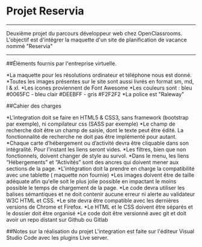 # Projet Reservia
***
Deuxième projet du parcours développeur web chez OpenClassrooms. L'objectif est d'intégrer la maquette d'un site de planification de vacance nommé "Reservia" 
***

##Éléments fournis par l'entreprise virtuelle.

*La maquette pour les résolutions ordinateur et téléphone nous est donné.
*Toutes les images présentes sur le site sont aussi livrés en format sm, md, l & xl.
*Les icones proviennent de Font Awesome
*Les couleurs sont : bleu #0065FC - bleu clair #DEEBFF - gris #F2F2F2
*La police est "Raleway"

##Cahier des charges

*L'integration doit se faire en HTML5 & CSS3, sans framework (bootstrap par exemple), ni compilateur css (SASS par exemple)
*Le champ de recherche doit être un champ de saisie, dont le texte peut être édité. La fonctionnalité de recherche ne doit pas être implémenté pour autant.
*Chaque carte d’hébergement ou d’activité devra être cliquable dans son intégralité. Pour l’instant les liens seront vides.
*Les filtres, bien que non fonctionnels, doivent changer de style au survol.
*Dans le menu, les liens “Hébergements” et “Activités” sont des ancres qui doivent mener aux sections de la page.
*L'intégration doit la prendre en charge la compatibilité avec une tablette ( maquette non fournie)
*Les images doivent être de taille adéquate afin qu'elle soit le plus jolie possible en impactant le moins possible le temps de chargement de la page.
*Le code devra utiliser les balises sémantiques et ne doit contenir aucune erreur ni alerte au validateur W3C HTML et CSS.
*Le site devra être compatible avec les dernières versions de Chrome et Firefox.
*Le HTML et le CSS doivent être séparés et le dossier doit être organisé
*Le code doit être versionné avec git et doit avoir un repo distant sur Github ou Gitlab

##Notes sur la réalisation du projet
L'integration est faite sur l'éditeur Visual Studio Code avec les plugins Live server.